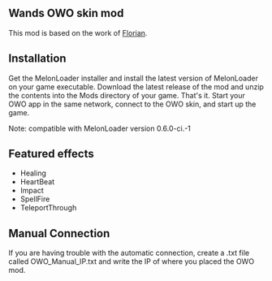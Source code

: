## Wands OWO skin mod
This mod is based on the work of [Florian](https://github.com/floh-bhaptics).

## Installation
Get the MelonLoader installer and install the latest version of MelonLoader on your game executable.
Download the latest release of the mod and unzip the contents into the Mods directory of your game.
That's it. Start your OWO app in the same network, connect to the OWO skin, and start up the game.

Note: compatible with MelonLoader version 0.6.0-ci.-1

## Featured effects
- Healing
- HeartBeat
- Impact
- SpellFire
- TeleportThrough

## Manual Connection
If you are having trouble with the automatic connection, create a .txt file called OWO_Manual_IP.txt and write the IP of where you placed the OWO mod.
